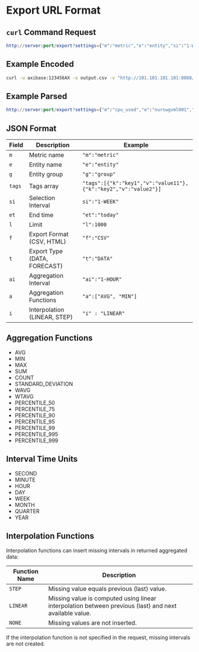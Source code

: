 # Export URL Format

## `curl` Command Request

```elm
http://server:port/export?settings={"m":"metric","e":"entity","si":"1-WEEK","t":"DATA","f":"CSV"}
```

## Example Encoded

```sh
curl -u axibase:123456AX -o output.csv -v "http://101.101.101.101:8088/export?settings=%7B%22tags%22%3A%5B%7B%22k%22%3A%22command%22%2C%22v%22%3A%22*%22%7D%5D%2C%22m%22%3A%22proc_memory_used%22%2C%22e%22%3A%22awsswgvml001%22%2C%22si%22%3A%223-MINUTE%22%2C%22t%22%3A%22DATA%22%2C%22f%22%3A%22CSV%22%7D"
```

## Example Parsed

```elm
http://server:port/export?settings={"m":"cpu_used","e":"nurswgvml001","si":"1-WEEK","et":"date('2014-11-11 00:00:00')","t":"DATA","f":"CSV","ai":"1-HOUR","a":["P_99"],"i":"LINEAR"}
```

## JSON Format

| Field | Description | Example |
| --- | --- | --- |
|  `m`  |  Metric name  |  `"m":"metric"`  |
|  `e`  |  Entity name  | `"e":"entity"`  |
|  `g`  |  Entity group  |  `"g":"group"`  |
|  `tags`  |  Tags array  |  `"tags":[{"k":"key1","v":"value11"},{"k":"key2","v":"value2"}]`  |
|  `si`  |  Selection Interval  | `si":"1-WEEK"`  |
|  `et`  |  End time  |  `"et":"today"`  |
|  `l` |  Limit  |  `"l":1000`  |
|  `f`  |  Export Format (CSV, HTML)  |  `"f":"CSV"`  |
|  `t`  |  Export Type (DATA, FORECAST)  |  `"t":"DATA"`  |
|  `ai`  |  Aggregation Interval  |  `"ai":"1-HOUR"`  |
|  `a`  |  Aggregation Functions  |  `"a":["AVG", "MIN"]`  |
|  `i`  |  Interpolation (LINEAR, STEP)  |  `"i" : "LINEAR"`  |

## Aggregation Functions

* AVG
* MIN
* MAX
* SUM
* COUNT
* STANDARD_DEVIATION
* WAVG
* WTAVG
* PERCENTILE_50
* PERCENTILE_75
* PERCENTILE_90
* PERCENTILE_95
* PERCENTILE_99
* PERCENTILE_995
* PERCENTILE_999

## Interval Time Units

* SECOND
* MINUTE
* HOUR
* DAY
* WEEK
* MONTH
* QUARTER
* YEAR

## Interpolation Functions

Interpolation functions can insert missing intervals in returned aggregated data:

| Function Name | Description |
| --- | --- |
|  `STEP`  |  Missing value equals previous (last) value.  |
| `LINEAR`  |  Missing value is computed using linear interpolation between previous (last) and next available value.  |
|  `NONE`  |  Missing values are not inserted.  |

If the interpolation function is not specified in the request, missing intervals are not created.
